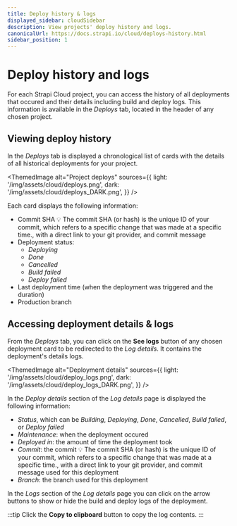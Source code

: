 ```yaml
---
title: Deploy history & logs
displayed_sidebar: cloudSidebar
description: View projects' deploy history and logs.
canonicalUrl: https://docs.strapi.io/cloud/deploys-history.html
sidebar_position: 1
---
```


# Deploy history and logs

For each Strapi Cloud project, you can access the history of all deployments that occured and their details including build and deploy logs. This information is available in the *Deploys* tab, located in the header of any chosen project.

## Viewing deploy history

In the *Deploys* tab is displayed a chronological list of cards with the details of all historical deployments for your project.

<ThemedImage
  alt="Project deploys"
  sources={{
    light: '/img/assets/cloud/deploys.png',
    dark: '/img/assets/cloud/deploys_DARK.png',
  }}
/>

Each card displays the following information:
- Commit SHA <Annotation>💡 The commit SHA (or hash) is the unique ID of your commit, which refers to a specific change that was made at a specific time.</Annotation>, with a direct link to your git provider, and commit message
- Deployment status:
    - *Deploying*
    - *Done*
    - *Cancelled*
    - *Build failed*
    - *Deploy failed*
- Last deployment time (when the deployment was triggered and the duration)
- Production branch

## Accessing deployment details & logs

From the *Deploys* tab, you can click on the **See logs** button <!-- add icon --> of any chosen deployment card to be redirected to the *Log details*. It contains the deployment's details logs.

<ThemedImage
  alt="Deployment details"
  sources={{
    light: '/img/assets/cloud/deploy_logs.png',
    dark: '/img/assets/cloud/deploy_logs_DARK.png',
  }}
/>

In the *Deploy details* section of the *Log details* page is displayed the following information:
- *Status*, which can be *Building*, *Deploying*, *Done*, *Cancelled*, *Build failed*, or *Deploy failed*
- *Maintenance*: when the deployment occured
- *Deployed in*: the amount of time the deployment took
- *Commit*: the commit <Annotation>💡 The commit SHA (or hash) is the unique ID of your commit, which refers to a specific change that was made at a specific time.</Annotation>, with a direct link to your git provider, and commit message used for this deployment
- *Branch*: the branch used for this deployment

In the *Logs* section of the *Log details* page you can click on the arrow buttons <!-- add icons --> to show or hide the build and deploy logs of the deployment.

:::tip
Click the <!-- add icon --> **Copy to clipboard** button to copy the log contents.
:::
